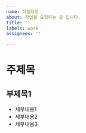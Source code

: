 ```yaml
---
name: 작업요청
about: 작업을 요청하는 글 입니다.
title: ''
labels: work
assignees: ''

---
```


# 주제목

## 부제목1
-  세부내용1
-  세부내용2
-  세부내용3
